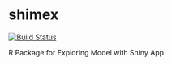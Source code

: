 # shimex
[![Build Status](https://travis-ci.org/monikachudek/shimex.svg?branch=master)](https://travis-ci.org/monikachudek/shimex)

R Package for Exploring Model with Shiny App 
